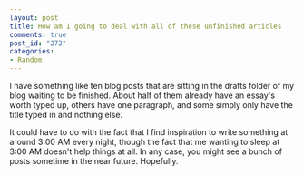 ```yaml
--- 
layout: post
title: How am I going to deal with all of these unfinished articles
comments: true
post_id: "272"
categories:
- Random
---
```

I have something like ten blog posts that are sitting in the drafts folder of my blog waiting to be finished.  About half of them already have an essay's worth typed up, others have one paragraph, and some simply only have the title typed in and nothing else.

It could have to do with the fact that I find inspiration to write something at around 3:00 AM every night, though the fact that me wanting to sleep at 3:00 AM doesn't help things at all.  In any case, you might see a bunch of posts sometime in the near future.  Hopefully.
